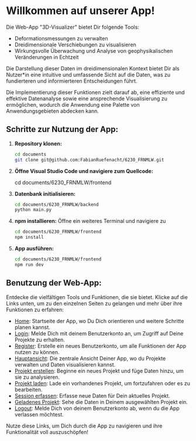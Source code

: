 # Willkommen auf unserer App!

Die Web-App "3D-Visualizer" bietet Dir folgende Tools:

- Deformationsmessungen zu verwalten
- Dreidimensionale Verschiebungen zu visualisieren
- Wirkungsvolle Überwachung und Analyse von geophysikalischen Veränderungen in Echtzeit

Die Darstellung dieser Daten im dreidimensionalen Kontext bietet Dir als Nutzer\*in eine intuitive und umfassende Sicht auf die Daten, was zu fundierteren und informierteren Entscheidungen führt.

Die Implementierung dieser Funktionen zielt darauf ab, eine effiziente und effektive Datenanalyse sowie eine ansprechende Visualisierung zu ermöglichen, wodurch die Anwendung eine Palette von Anwendungsgebieten abdecken kann.

## Schritte zur Nutzung der App:

1. **Repository klonen:**

   ```bash
   cd documents
   git clone git@github.com:FabianRuefenacht/6230_FRNMLW.git

   ```

2. **Öffne Visual Studio Code und navigiere zum Quellcode:**

   cd documents/6230_FRNMLW/frontend

3. **Datenbank initialisieren:**

   ```bash
   cd documents/6230_FRNMLW/backend
   python main.py

   ```

4. **npm installieren:**
   Öffne ein weiteres Terminal und navigiere zu

   ```bash
   cd documents/6230_FRNMLW/frontend
   npm install

   ```

5. **App ausführen:**

   ```bash
   cd documents/6230_FRNMLW/frontend
   npm run dev

   ```

## Benutzung der Web-App:

Entdecke die vielfältigen Tools und Funktionen, die sie bietet. Klicke auf die Links unten, um zu den einzelnen Seiten zu gelangen und mehr über ihre Funktionen zu erfahren:

- [Home](home.html): Startseite der App, wo Du Dich orientieren und weitere Schritte planen kannst.
- [Login](login.md): Melde Dich mit deinem Benutzerkonto an, um Zugriff auf Deine Projekte zu erhalten.
- [Register](register.md): Erstelle ein neues Benutzerkonto, um alle Funktionen der App nutzen zu können.
- [Hauptansicht](main_view.md): Die zentrale Ansicht Deiner App, wo du Projekte verwalten und Daten visualisieren kannst.
- [Projekt erstellen](create_project.md): Beginne ein neues Projekt und füge Daten hinzu, um sie zu analysieren.
- [Projekt laden](load_project.md): Lade ein vorhandenes Projekt, um fortzufahren oder es zu bearbeiten.
- [Session erfassen](capture_session.md): Erfasse neue Daten für Dein aktuelles Projekt.
- [Geladenes Projekt](current_project.md): Sehe die Daten in Deinem ausgewählten Projekt ein.
- [Logout](logout.md): Melde Dich von deinem Benutzerkonto ab, wenn du die App verlassen möchtest.

Nutze diese Links, um Dich durch die App zu navigieren und ihre Funktionalität voll auszuschöpfen!
